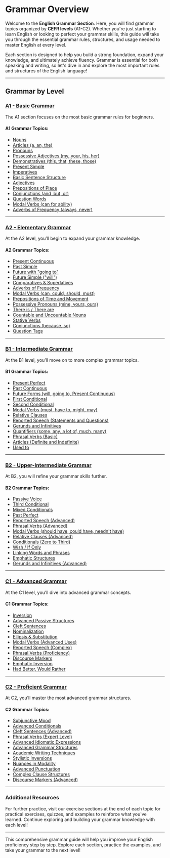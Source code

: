 # Grammar Overview

Welcome to the **English Grammar Section**. Here, you will find grammar topics organized by **CEFR levels** (A1-C2). Whether you're just starting to learn English or looking to perfect your grammar skills, this guide will take you through the essential grammar rules, structures, and usage needed to master English at every level.

Each section is designed to help you build a strong foundation, expand your knowledge, and ultimately achieve fluency. Grammar is essential for both speaking and writing, so let's dive in and explore the most important rules and structures of the English language!

---

## Grammar by Level

### [A1 - Basic Grammar](a1/index.md)

The A1 section focuses on the most basic grammar rules for beginners.

#### A1 Grammar Topics:

- [Nouns](a1/nouns.md)
- [Articles (a, an, the)](a1/articles.md)
- [Pronouns](a1/pronouns.md)
- [Possessive Adjectives (my, your, his, her)](a1/possessive_adjectives.md)
- [Demonstratives (this, that, these, those)](a1/demonstratives.md)
- [Present Simple](a1/present_simple.md)
- [Imperatives](a1/imperatives.md)
- [Basic Sentence Structure](a1/basic_sentence_structure.md)
- [Adjectives](a1/adjectives.md)
- [Prepositions of Place](a1/prepositions_of_place.md)
- [Conjunctions (and, but, or)](a1/conjunctions.md)
- [Question Words](a1/question_words.md)
- [Modal Verbs (can for ability)](a1/modal_can.md)
- [Adverbs of Frequency (always, never)](a1/adverbs_of_frequency.md)

---

### [A2 - Elementary Grammar](a2/index.md)

At the A2 level, you’ll begin to expand your grammar knowledge.

#### A2 Grammar Topics:

- [Present Continuous](a2/present_continuous.md)
- [Past Simple](a2/past_simple.md)
- [Future with "going to"](a2/future_going_to.md)
- [Future Simple ("will")](a2/future_simple.md)
- [Comparatives & Superlatives](a2/comparatives_superlatives.md)
- [Adverbs of Frequency](a2/adverbs_of_frequency.md)
- [Modal Verbs (can, could, should, must)](a2/modal_verbs.md)
- [Prepositions of Time and Movement](a2/prepositions_time_movement.md)
- [Possessive Pronouns (mine, yours, ours)](a2/possessive_pronouns.md)
- [There is / There are](a2/there_is_there_are.md)
- [Countable and Uncountable Nouns](a2/countable_uncountable_nouns.md)
- [Stative Verbs](a2/stative_verbs.md)
- [Conjunctions (because, so)](a2/conjunctions.md)
- [Question Tags](a2/question_tags.md)

---

### [B1 - Intermediate Grammar](b1/index.md)

At the B1 level, you’ll move on to more complex grammar topics.

#### B1 Grammar Topics:

- [Present Perfect](b1/present_perfect.md)
- [Past Continuous](b1/past_continuous.md)
- [Future Forms (will, going to, Present Continuous)](b1/future_forms.md)
- [First Conditional](b1/first_conditional.md)
- [Second Conditional](b1/second_conditional.md)
- [Modal Verbs (must, have to, might, may)](b1/modal_verbs.md)
- [Relative Clauses](b1/relative_clauses.md)
- [Reported Speech (Statements and Questions)](b1/reported_speech.md)
- [Gerunds and Infinitives](b1/gerunds_infinitives.md)
- [Quantifiers (some, any, a lot of, much, many)](b1/quantifiers.md)
- [Phrasal Verbs (Basic)](b1/phrasal_verbs.md)
- [Articles (Definite and Indefinite)](b1/articles.md)
- [Used to](b1/used_to.md)

---

### [B2 - Upper-Intermediate Grammar](b2/index.md)

At B2, you will refine your grammar skills further.

#### B2 Grammar Topics:

- [Passive Voice](b2/passive_voice.md)
- [Third Conditional](b2/third_conditional.md)
- [Mixed Conditionals](b2/mixed_conditionals.md)
- [Past Perfect](b2/past_perfect.md)
- [Reported Speech (Advanced)](b2/reported_speech.md)
- [Phrasal Verbs (Advanced)](b2/phrasal_verbs.md)
- [Modal Verbs (should have, could have, needn't have)](b2/modal_verbs.md)
- [Relative Clauses (Advanced)](b2/relative_clauses.md)
- [Conditionals (Zero to Third)](b2/conditionals.md)
- [Wish / If Only](b2/wish_if_only.md)
- [Linking Words and Phrases](b2/linking_words.md)
- [Emphatic Structures](b2/emphatic_structures.md)
- [Gerunds and Infinitives (Advanced)](b2/gerunds_infinitives.md)

---

### [C1 - Advanced Grammar](c1/index.md)

At the C1 level, you’ll dive into advanced grammar concepts.

#### C1 Grammar Topics:

- [Inversion](c1/inversion.md)
- [Advanced Passive Structures](c1/advanced_passive.md)
- [Cleft Sentences](c1/cleft_sentences.md)
- [Nominalization](c1/nominalization.md)
- [Ellipsis & Substitution](c1/ellipsis_substitution.md)
- [Modal Verbs (Advanced Uses)](c1/modal_verbs.md)
- [Reported Speech (Complex)](c1/reported_speech.md)
- [Phrasal Verbs (Proficiency)](c1/phrasal_verbs.md)
- [Discourse Markers](c1/discourse_markers.md)
- [Emphatic Inversion](c1/emphatic_inversion.md)
- [Had Better, Would Rather](c1/had_better_would_rather.md)

---

### [C2 - Proficient Grammar](c2/index.md)

At C2, you’ll master the most advanced grammar structures.

#### C2 Grammar Topics:

- [Subjunctive Mood](c2/subjunctive_mood.md)
- [Advanced Conditionals](c2/advanced_conditionals.md)
- [Cleft Sentences (Advanced)](c2/cleft_sentences.md)
- [Phrasal Verbs (Expert Level)](c2/phrasal_verbs.md)
- [Advanced Idiomatic Expressions](c2/idiomatic_expressions.md)
- [Advanced Grammar Structures](c2/advanced_structures.md)
- [Academic Writing Techniques](c2/academic_writing.md)
- [Stylistic Inversions](c2/stylistic_inversions.md)
- [Nuances in Modality](c2/nuances_modality.md)
- [Advanced Punctuation](c2/advanced_punctuation.md)
- [Complex Clause Structures](c2/complex_clauses.md)
- [Discourse Markers (Advanced)](c2/discourse_markers.md)

---

### Additional Resources

For further practice, visit our exercise sections at the end of each topic for practical exercises, quizzes, and examples to reinforce what you've learned. Continue exploring and building your grammar knowledge with each level!

---

This comprehensive grammar guide will help you improve your English proficiency step by step. Explore each section, practice the examples, and take your grammar to the next level!
